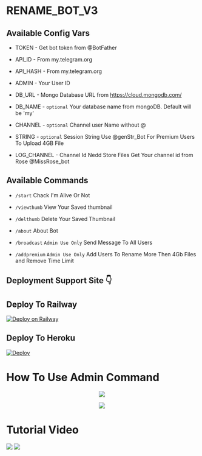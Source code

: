 # RENAME_BOT_V3



## Available Config Vars

* TOKEN - Get bot token from @BotFather

* API_ID - From my.telegram.org 

* API_HASH - From my.telegram.org 

* ADMIN - Your User ID 

* DB_URL - Mongo Database URL from https://cloud.mongodb.com/

* DB_NAME - ```optional``` Your database name from mongoDB. Default will be 'my'

* CHANNEL - ```optional``` Channel user Name without @

* STRING -  ```optional``` Session String Use @genStr_Bot For Premium Users To Upload 4GB File

* LOG_CHANNEL - Channel Id Nedd Store Files Get Your channel id from Rose @MissRose_bot

## Available Commands

* `/start` Chack I'm Alive Or Not 

* `/viewthumb` View Your Saved thumbnail

* `/delthumb` Delete Your Saved Thumbnail

* `/about` About Bot 

* `/broadcast` ```Admin Use Only``` Send Message To All Users

* `/addpremium` ```Admin Use Only``` Add Users To Rename More Then 4Gb Files and Remove Time Limit 

## Deployment Support Site 👇

## Deploy To Railway 

[![Deploy on Railway](https://railway.app/button.svg)](https://railway.app/new/template/4x-y8J?referralCode=RFr_Ev)

## Deploy To Heroku

[![Deploy](https://www.herokucdn.com/deploy/button.svg)](https://heroku.com/deploy?template=https://github.com/Darkksoul/4gbrenamebot)

# How To Use Admin Command 

<p align="center">
    <img src="https://te.legra.ph/file/e4f69a97c8384ec3d5e88.jpg">
</p>

<p align="center">
    <img src="https://te.legra.ph/file/f5edd5d4c0029944a0c3d.jpg">
</p>

# Tutorial Video 

<a href="https://youtu.be/03jQRyMVFCs"><img src="https://img.shields.io/badge/How%20To%20Deploy-blue.svg?logo=Youtube"></a>
<a href="https://youtu.be/03jQRyMVFCs"><img src="https://img.shields.io/youtube/views/03jQRyMVFCs?style=social">
